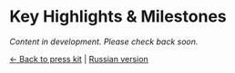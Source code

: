 # Key Highlights & Milestones

*Content in development. Please check back soon.*

[← Back to press kit](README.en.md) | [Russian version](highlights.md)
